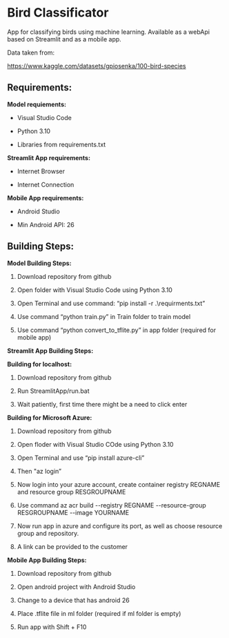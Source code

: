 # Bird Classificator 

  

App for classifying birds using machine learning. 
Available as a webApi based on Streamlit and as a mobile app.
  

Data taken from: 

https://www.kaggle.com/datasets/gpiosenka/100-bird-species 

## Requirements: 

__Model requiements:__


* Visual Studio Code  

* Python 3.10 

* Libraries from requirements.txt 

__Streamlit App requirements:__ 

* Internet Browser 

* Internet Connection 

__Mobile App requirements:__ 

* Android Studio  

* Min Android API: 26 

## Building Steps: 

__Model Building Steps:__

1. Download repository from github 

2. Open folder with Visual Studio Code using Python 3.10 

3. Open Terminal and use command: “pip install -r .\requirments.txt” 

4. Use command “python train.py” in Train folder to train model  

5. Use command “python convert_to_tflite.py” in app folder (required for mobile app)  

__Streamlit App Building Steps:__ 

__Building for localhost:__

1. Download repository from github 

2. Run StreamlitApp/run.bat

3. Wait patiently, first time there might be a need to click enter

__Building for Microsoft Azure:__ 

1. Download repository from github 

2. Open floder with Visual Studio COde using Python 3.10 

3. Open Terminal and use “pip install azure-cli” 

4. Then "az login” 

5. Now login into your azure account, create container registry REGNAME and resource group RESGROUPNAME 

6. Use command az acr build --registry REGNAME --resource-group RESGROUPNAME  --image YOURNAME 

7. Now run app in azure and configure its port, as well as choose resource group and repository. 

8. A link can be provided to the customer 

__Mobile App Building Steps:__

1. Download repository from github  

2. Open android project with Android Studio  

3. Change to a device that has android 26 

4. Place .tflite file in ml folder (required if ml folder is empty) 

5. Run app with Shift + F10 

 

 
